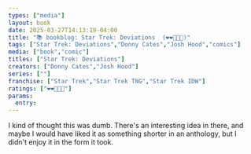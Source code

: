 ```yaml
---
types: ["media"]
layout: book
date: 2025-03-27T14:13:19-04:00
title: "📚 bookblog: Star Trek: Deviations  (❤️❤️🖤🖤🖤)"
tags: ["Star Trek: Deviations","Donny Cates","Josh Hood","comics"]
media: ["book","comic"]
titles: ["Star Trek: Deviations"]
creators: ["Donny Cates","Josh Hood"]
series: [""]
franchise: ["Star Trek","Star Trek TNG","Star Trek IDW"]
ratings: ["❤️❤️🖤🖤🖤"]
params:
  entry: 
---
```


I kind of thought this was dumb. There's an interesting idea in there, and maybe I would have liked it as something shorter in an anthology, but I didn't enjoy it in the form it took.